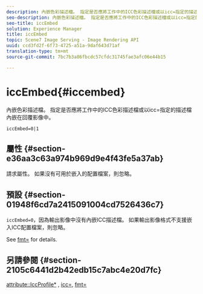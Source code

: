```yaml
---
description: 內嵌色彩描述檔。 指定是否應將工作中的ICC色彩描述檔或以icc=指定的描述檔內嵌在回覆影像中。
seo-description: 內嵌色彩描述檔。 指定是否應將工作中的ICC色彩描述檔或以icc=指定的描述檔內嵌在回覆影像中。
seo-title: iccEmbed
solution: Experience Manager
title: iccEmbed
topic: Scene7 Image Serving - Image Rendering API
uuid: ccd3fd2f-6f73-4725-a51a-9daf643d71af
translation-type: tm+mt
source-git-commit: 7bc7b3a86fbcdc57cfdc31745fae3afc06e44b15

---
```



# iccEmbed{#iccembed}

內嵌色彩描述檔。 指定是否應將工作中的ICC色彩描述檔或以icc=指定的描述檔內嵌在回覆影像中。

`iccEmbed=0|1`

## 屬性 {#section-e36aa3c63a974b969d9e4f43fe5a37ab}

請求屬性。 如果沒有可用於嵌入的配置檔案，則忽略。

## 預設 {#section-01948f6cd7a2415091004cd7526436c7}

`iccEmbed=0`，因為輸出影像中沒有內嵌ICC描述檔。 如果輸出影像格式不支援嵌入ICC配置檔案，則忽略。

See [fmt=](../../../../../is-api/http-ref/image-serving-api-ref/c-http-protocol-reference/c-command-reference/r-is-http-fmt.md#reference-cdf10043423b45ba9fe15157fb3ae37a) for details.

## 另請參閱 {#section-2105c6441d2b42edb15c7abc4e20d7fc}

[attribute::IccProfile*](../../../../../is-api/image-catalog/image-serving-api-ref/c-image-catalog-reference/c-icc-profile-map-reference/c-icc-profile-map-reference.md#concept-57b9148ce55249cd825cb7ee19ed057c) , [icc=](../../../../../is-api/http-ref/image-serving-api-ref/c-http-protocol-reference/c-command-reference/r-icc.md#reference-182b5679e21e4df3b4d330535a5a7517), [fmt=](../../../../../is-api/http-ref/image-serving-api-ref/c-http-protocol-reference/c-command-reference/r-is-http-fmt.md#reference-cdf10043423b45ba9fe15157fb3ae37a)
